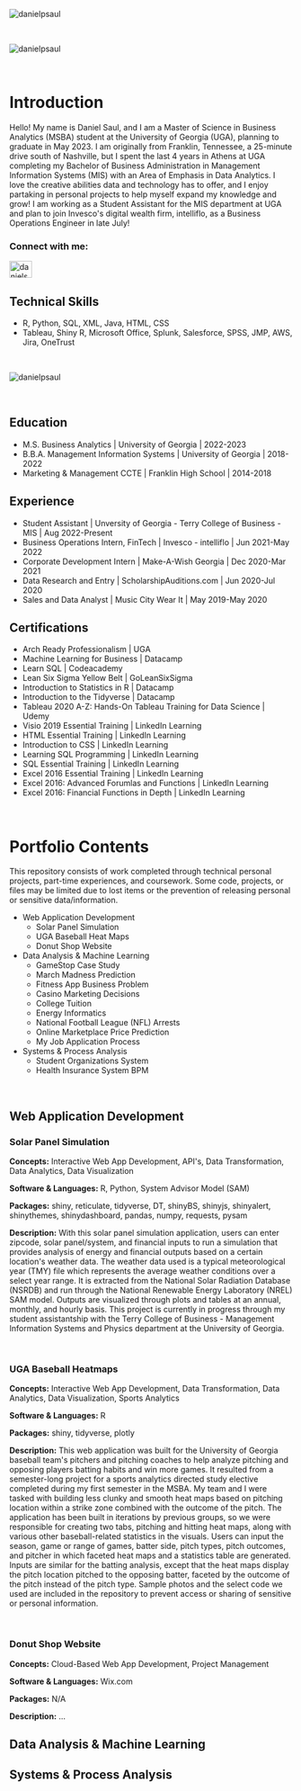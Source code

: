 

<p><img align="center" src="https://github-readme-stats.vercel.app/api?username=danielpsaul&show_icons=true&locale=en" alt="danielpsaul" /></p>
<br>
<p><img align="center" src="https://github-readme-streak-stats.herokuapp.com/?user=danielpsaul&" alt="danielpsaul" /></p>

<br>

# Introduction
Hello! My name is Daniel Saul, and I am a Master of Science in Business Analytics (MSBA) student at the University of Georgia (UGA), planning to graduate in May 2023. I am originally from Franklin, Tennessee, a 25-minute drive south of Nashville, but I spent the last 4 years in Athens at UGA completing my Bachelor of Business Administration in Management Information Systems (MIS) with an Area of Emphasis in Data Analytics. I love the creative abilities data and technology has to offer, and I enjoy partaking in personal projects to help myself expand my knowledge and grow! I am working as a Student Assistant for the MIS department at UGA and plan to join Invesco's digital wealth firm, intelliflo, as a Business Operations Engineer in late July!

<h3 align="left">Connect with me:</h3>
<p align="left">
<a href="https://linkedin.com/in/danielsaul1" target="blank"><img align="center" src="https://raw.githubusercontent.com/rahuldkjain/github-profile-readme-generator/master/src/images/icons/Social/linked-in-alt.svg" alt="danielsaul1" height="30" width="40" /></a>
</p>

## Technical Skills
- R, Python, SQL, XML, Java, HTML, CSS
- Tableau, Shiny R, Microsoft Office, Splunk, Salesforce, SPSS, JMP, AWS, Jira, OneTrust

<br>
<p><img align="center" src="https://github-readme-stats.vercel.app/api/top-langs?username=danielpsaul&show_icons=true&locale=en&layout=compact" alt="danielpsaul" /></p>
<br>

## Education
- M.S. Business Analytics | University of Georgia | 2022-2023
- B.B.A. Management Information Systems | University of Georgia | 2018-2022
- Marketing & Management CCTE | Franklin High School | 2014-2018

## Experience
- Student Assistant | Unversity of Georgia - Terry College of Business - MIS | Aug 2022-Present
- Business Operations Intern, FinTech | Invesco - intelliflo | Jun 2021-May 2022
- Corporate Development Intern | Make-A-Wish Georgia | Dec 2020-Mar 2021
- Data Research and Entry | ScholarshipAuditions.com | Jun 2020-Jul 2020
- Sales and Data Analyst | Music City Wear It | May 2019-May 2020

## Certifications
- Arch Ready Professionalism | UGA
- Machine Learning for Business | Datacamp
- Learn SQL | Codeacademy
- Lean Six Sigma Yellow Belt | GoLeanSixSigma
- Introduction to Statistics in R | Datacamp
- Introduction to the Tidyverse | Datacamp
- Tableau 2020 A-Z: Hands-On Tableau Training for Data Science | Udemy
- Visio 2019 Essential Training | LinkedIn Learning
- HTML Essential Training | LinkedIn Learning
- Introduction to CSS | LinkedIn Learning
- Learning SQL Programming | LinkedIn Learning
- SQL Essential Training | LinkedIn Learning
- Excel 2016 Essential Training | LinkedIn Learning
- Excel 2016: Advanced Forumlas and Functions | LinkedIn Learning
- Excel 2016: Financial Functions in Depth | LinkedIn Learning

<br>

# Portfolio Contents
This repository consists of work completed through technical personal projects, part-time experiences, and coursework. Some code, projects, or files may be limited due to lost items or the prevention of releasing personal or sensitive data/information.

- Web Application Development
  - Solar Panel Simulation
  - UGA Baseball Heat Maps
  - Donut Shop Website
- Data Analysis & Machine Learning
  - GameStop Case Study
  - March Madness Prediction
  - Fitness App Business Problem
  - Casino Marketing Decisions
  - College Tuition
  - Energy Informatics
  - National Football League (NFL) Arrests
  - Online Marketplace Price Prediction
  - My Job Application Process
- Systems & Process Analysis
  - Student Organizations System
  - Health Insurance System BPM

<br>
  
## Web Application Development  
### Solar Panel Simulation
**Concepts:** Interactive Web App Development, API's, Data Transformation, Data Analytics, Data Visualization

**Software & Languages:** R, Python, System Advisor Model (SAM)

**Packages:** shiny, reticulate, tidyverse, DT, shinyBS, shinyjs, shinyalert, shinythemes, shinydashboard, pandas, numpy, requests, pysam

**Description:** With this solar panel simulation application, users can enter zipcode, solar panel/system, and financial inputs to run a simulation that provides analysis of energy and financial outputs based on a certain location's weather data. The weather data used is a typical meteorological year (TMY) file which represents the average weather conditions over a select year range. It is extracted from the National Solar Radiation Database (NSRDB) and run through the National Renewable Energy Laboratory (NREL) SAM model. Outputs are visualized through plots and tables at an annual, monthly, and hourly basis. This project is currently in progress through my student assistantship with the Terry College of Business - Management Information Systems and Physics department at the University of Georgia.

<br>

### UGA Baseball Heatmaps
**Concepts:** Interactive Web App Development, Data Transformation, Data Analytics, Data Visualization, Sports Analytics

**Software & Languages:** R

**Packages:** shiny, tidyverse, plotly

**Description:** This web application was built for the University of Georgia baseball team's pitchers and pitching coaches to help analyze pitching and opposing players batting habits and win more games. It resulted from a semester-long project for a sports analytics directed study elective completed during my first semester in the MSBA. My team and I were tasked with building less clunky and smooth heat maps based on pitching location within a strike zone combined with the outcome of the pitch. The application has been built in iterations by previous groups, so we were responsible for creating two tabs, pitching and hitting heat maps, along with various other baseball-related statistics in the visuals. Users can input the season, game or range of games, batter side, pitch types, pitch outcomes, and pitcher in which faceted heat maps and a statistics table are generated. Inputs are similar for the batting analysis, except that the heat maps display the pitch location pitched to the opposing batter, faceted by the outcome of the pitch instead of the pitch type. Sample photos and the select code we used are included in the repository to prevent access or sharing of sensitive or personal information.

<br>

### Donut Shop Website
**Concepts:** Cloud-Based Web App Development, Project Management

**Software & Languages:** Wix.com

**Packages:** N/A

**Description:** ...
  
## Data Analysis & Machine Learning
  
## Systems & Process Analysis

